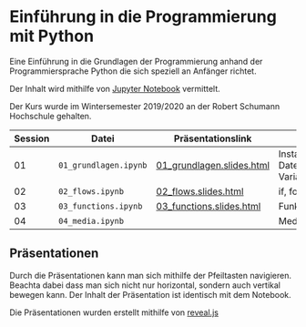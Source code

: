 # Einführung in die Programmierung mit Python

Eine Einführung in die Grundlagen der Programmierung anhand der Programmiersprache Python die sich speziell an Anfänger richtet.

Der Inhalt wird mithilfe von [Jupyter Notebook](https://jupyter.org/) vermittelt.

Der Kurs wurde im Wintersemester 2019/2020 an der Robert Schumann Hochschule gehalten.

Session | Datei | Präsentationslink | Topics
--- | --- | --- | ---
01 | `01_grundlagen.ipynb` | [01_grundlagen.slides.html](https://capital-g.github.io/programmierkurs/01_grundlagen.slides.html#/) | Installation, Datentypen, Variablen
02 | `02_flows.ipynb` | [02_flows.slides.html](https://capital-g.github.io/programmierkurs/02_flows.slides.html#/) |  if, for, Funktionen
03 | `03_functions.ipynb` | [03_functions.slides.html](https://capital-g.github.io/programmierkurs/03_functions.slides.html#/) | Funktionen
04 | `04_media.ipynb` | | Medienbearbeitung

## Präsentationen

Durch die Präsentationen kann man sich mithilfe der Pfeiltasten navigieren.
Beachta dabei dass man sich nicht nur horizontal, sondern auch vertikal bewegen kann.
Der Inhalt der Präsentation ist identisch mit dem Notebook.

Die Präsentationen wurden erstellt mithilfe von [reveal.js](https://revealjs.com/#/)
